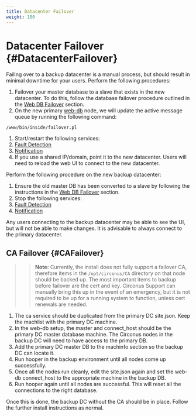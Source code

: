 ```yaml
---
title: Datacenter Failover
weight: 100
---
```


# Datacenter Failover {#DatacenterFailover}
Failing over to a backup datacenter is a manual process, but should result in minimal downtime for your users. Perform the following procedures:

 1. Failover your master database to a slave that exists in the new datacenter.  To do this, follow the database failover procedure outlined in the [Web DB Failover](/circonus/on-premises/roles-services/web-db#WebDBFailover) section.
 1. On the new primary [web-db](/circonus/on-premises/roles-services/web-db) node, we will update the active message queue by running the following command:
```
/www/bin/inside/failover.pl
```
 1. Start/restart the following services:
  1. [Fault Detection](/circonus/on-premises/roles-services/fault-detection)
  1. [Notification](/circonus/on-premises/roles-services/notification)
 1. If you use a shared IP/domain, point it to the new datacenter.  Users will need to reload the web UI to connect to the new datacenter.

Perform the following procedure on the new backup datacenter:

 1. Ensure the old master DB has been converted to a slave by following the instructions in the [Web DB Failover](/circonus/on-premises/roles-services/web-db#WebDBFailover) section.
 1. Stop the following services:
   1. [Fault Detection](/circonus/on-premises/roles-services/fault-detection)
   1. [Notification](/circonus/on-premises/roles-services/notification)

Any users connecting to the backup datacenter may be able to see the UI, but will not be able to make changes. It is advisable to always connect to the primary datacenter.


## CA Failover {#CAFailover}
>> **Note:** Currently, the install does not fully support a failover CA, therefore items in the `/opt/circonus/CA` directory on that node should be backed up. The most important items to backup before failover are the cert and key. Circonus Support can manually bring this up in the event of an emergency, but it is not required to be up for a running system to function, unless cert renewals are needed.

 1. The ca service should be duplicated from the primary DC site.json. Keep the machlist with the primary DC machine.
 1. In the web-db setup, the master and connect_host should be the primary DC master database machine. The Circonus nodes in the backup DC will need to have access to the primary DB.
 1. Add the primary DC master DB to the machinfo section so the backup DC can locate it.
 1. Run hooper in the backup environment until all nodes come up successfully.
 1. Once all the nodes run cleanly, edit the site.json again and set the web-db connect_host to the appropriate machine in the backup DB.
 1. Run hooper again until all nodes are successful. This will reset all the connections to the right database.  

Once this is done, the backup DC without the CA should be in place. Follow the further install instructions as normal.

